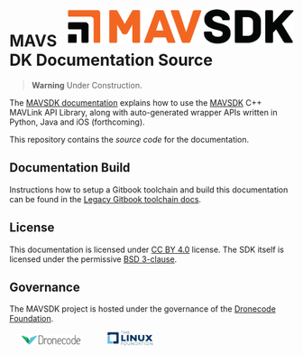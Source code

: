 <img src="./assets/site/sdk_logo_full.png" align="right" title="MAVSDK Logo" width="400px"/>

# MAVSDK Documentation Source

> **Warning** Under Construction.

The [MAVSDK documentation](https://mavsdk.mavlink.io/) explains how to use the [MAVSDK](https://github.com/mavlink/MAVSDK) C++ MAVLink API Library, along with auto-generated wrapper APIs written in Python, Java and iOS (forthcoming).

This repository contains the *source code* for the documentation.

## Documentation Build

Instructions how to setup a Gitbook toolchain and build this documentation can be found in the [Legacy Gitbook toolchain docs](https://github.com/GitbookIO/gitbook/blob/master/docs/setup.md).


## License

This documentation is licensed under [CC BY 4.0](https://creativecommons.org/licenses/by/4.0/) license.
The SDK itself is licensed under the permissive [BSD 3-clause](https://github.com/mavlink/MAVSDK/blob/master/LICENSE.md).


## Governance

The MAVSDK project is hosted under the governance of the [Dronecode Foundation](https://www.dronecode.org/).

<a href="https://www.dronecode.org/" style="padding:20px" ><img src="assets/site/logo_dronecode.png" alt="Dronecode Logo" width="110px"/></a>
<a href="https://www.linuxfoundation.org/projects" style="padding:20px;"><img src="assets/site/logo_linux_foundation.png" alt="Linux Foundation Logo" width="80px" /></a>
<div style="padding:10px">&nbsp;</div>

